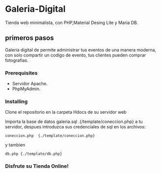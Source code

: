 # Galeria-Digital
Tienda web minimalista, con PHP,Material Desing Lite y Maria DB.

## primeros pasos
Galeria digital de permite administrar tus eventos de una manera moderna, con solo compartir un codigo de evento, tus clientes pueden comprar fotografias.

### Prerequisites

* Servidor Apache.
* PhpMyAdmin.

### Installing

Clone el repositorio en la carpeta Hdocs de su servidor web

Importa la base de datos galeria.sql .{/template/coneccion.php} a tu servidor, despues introduzca sus credenciales de sql en los archivos:

```
coneccion.php  {./template/coneccion.php}
```

y tambien

```
db.php {./template/db.php}
```

### Disfrute su Tienda Online!